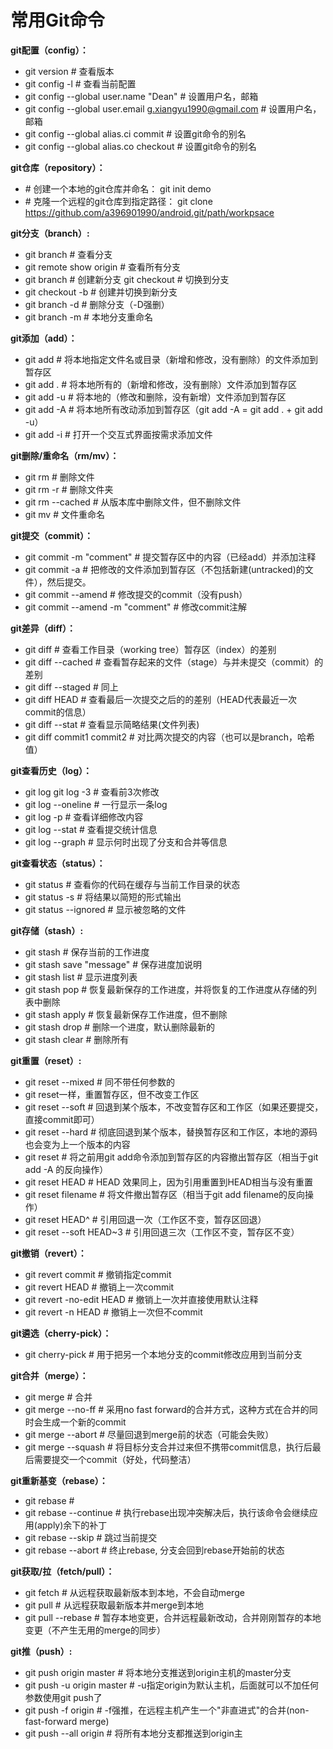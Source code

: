 # 常用Git命令

**git配置（config）：**

- git version                                                 # 查看版本 
- git config -l                                               # 查看当前配置 
- git config --global user.name "Dean"                        # 设置用户名，邮箱   
- git config --global user.email g.xiangyu1990@gmail.com      # 设置用户名，邮箱   
- git config --global alias.ci commit                         # 设置git命令的别名 
- git config --global alias.co checkout                       # 设置git命令的别名 

**git仓库（repository）：**

- \# 创建一个本地的git仓库并命名：   git init demo
-  \# 克隆一个远程的git仓库到指定路径：   git clone https://github.com/a396901990/android.git/path/workpsace 

**git分支（branch）:**

- git branch                      # 查看分支 
- git remote show origin          # 查看所有分支 
- git branch          # 创建新分支 git checkout        # 切换到分支 
- git checkout -b     # 创建并切换到新分支 
- git branch -d       # 删除分支（-D强删）  
- git branch -m         # 本地分支重命名 

**git添加（add）：**

- git add       # 将本地指定文件名或目录（新增和修改，没有删除）的文件添加到暂存区 
- git add .           # 将本地所有的（新增和修改，没有删除）文件添加到暂存区 
- git add -u          # 将本地的（修改和删除，没有新增）文件添加到暂存区 
- git add -A          # 将本地所有改动添加到暂存区（git add -A = git add . + git add -u） 
- git add -i          # 打开一个交互式界面按需求添加文件 

**git删除/重命名（rm/mv）：**

- git rm                    # 删除文件 
- git rm -r               # 删除文件夹 
- git rm --cached           # 从版本库中删除文件，但不删除文件       
- git mv      # 文件重命名 

**git提交（commit）：**

- git commit  -m "comment"           # 提交暂存区中的内容（已经add）并添加注释 
- git commit -a                      # 把修改的文件添加到暂存区（不包括新建(untracked)的文件），然后提交。
-  git commit --amend                 # 修改提交的commit（没有push） 
- git commit --amend -m "comment"    # 修改commit注解 

**git差异（diff）：**

- git diff                     # 查看工作目录（working tree）暂存区（index）的差别 
- git diff --cached            # 查看暂存起来的文件（stage）与并未提交（commit）的差别 
- git diff --staged            # 同上 
- git diff HEAD                # 查看最后一次提交之后的的差别（HEAD代表最近一次commit的信息） 
- git diff --stat              # 查看显示简略结果(文件列表) 
- git diff commit1 commit2     # 对比两次提交的内容（也可以是branch，哈希值） 

**git查看历史（log）：**

- git log git log -3           # 查看前3次修改 
- git log --oneline    # 一行显示一条log 
- git log -p           # 查看详细修改内容   
- git log --stat       # 查看提交统计信息 
- git log --graph      # 显示何时出现了分支和合并等信息 

**git查看状态（status）：**

- git status              # 查看你的代码在缓存与当前工作目录的状态 
- git status -s           # 将结果以简短的形式输出 
- git status --ignored    # 显示被忽略的文件 

**git存储（stash）:** 

- git stash                   # 保存当前的工作进度 
- git stash save "message"    # 保存进度加说明 
- git stash list              # 显示进度列表 
- git stash pop               # 恢复最新保存的工作进度，并将恢复的工作进度从存储的列表中删除 
- git stash apply             # 恢复最新保存工作进度，但不删除 
- git stash drop              # 删除一个进度，默认删除最新的 
- git stash clear             # 删除所有 

**git重置（reset）:**

- git reset --mixed           # 同不带任何参数的
- git reset一样，重置暂存区，但不改变工作区 
- git reset --soft            # 回退到某个版本，不改变暂存区和工作区（如果还要提交，直接commit即可） 
- git reset --hard            # 彻底回退到某个版本，替换暂存区和工作区，本地的源码也会变为上一个版本的内容 
- git reset                   # 将之前用git add命令添加到暂存区的内容撤出暂存区（相当于git add -A 的反向操作） 
- git reset HEAD              # HEAD 效果同上，因为引用重置到HEAD相当与没有重置 
- git reset filename          # 将文件撤出暂存区（相当于git add filename的反向操作） 
- git reset HEAD^             # 引用回退一次（工作区不变，暂存区回退） 
- git reset --soft HEAD~3     # 引用回退三次（工作区不变，暂存区不变） 

**git撤销（revert）：**

- git revert commit               # 撤销指定commit 
- git revert HEAD                 # 撤销上一次commit 
- git revert -no-edit HEAD        # 撤销上一次并直接使用默认注释 
- git revert -n HEAD              # 撤销上一次但不commit 

**git遴选（cherry-pick）：**

- git cherry-pick      # 用于把另一个本地分支的commit修改应用到当前分支 

**git合并（merge）：**

- git merge              # 合并 
- git merge --no-ff      # 采用no fast forward的合并方式，这种方式在合并的同时会生成一个新的commit 
- git merge --abort                   # 尽量回退到merge前的状态（可能会失败） 
- git merge --squash     # 将目标分支合并过来但不携带commit信息，执行后最后需要提交一个commit（好处，代码整洁） 

**git重新基变（rebase）：**

- git rebase     #  
- git rebase --continue       # 执行rebase出现冲突解决后，执行该命令会继续应用(apply)余下的补丁 
- git rebase --skip           # 跳过当前提交 
- git rebase --abort          # 终止rebase, 分支会回到rebase开始前的状态 

**git获取/拉（fetch/pull）：**

- git fetch               # 从远程获取最新版本到本地，不会自动merge 
- git pull                # 从远程获取最新版本并merge到本地 
- git pull --rebase       # 暂存本地变更，合并远程最新改动，合并刚刚暂存的本地变更（不产生无用的merge的同步） 

**git推（push）:**

- git push origin master      # 将本地分支推送到origin主机的master分支 
- git push -u origin master   # -u指定origin为默认主机，后面就可以不加任何参数使用git push了 
- git push -f origin          # -f强推，在远程主机产生一个"非直进式"的合并(non-fast-forward merge) 
- git push --all origin       # 将所有本地分支都推送到origin主


